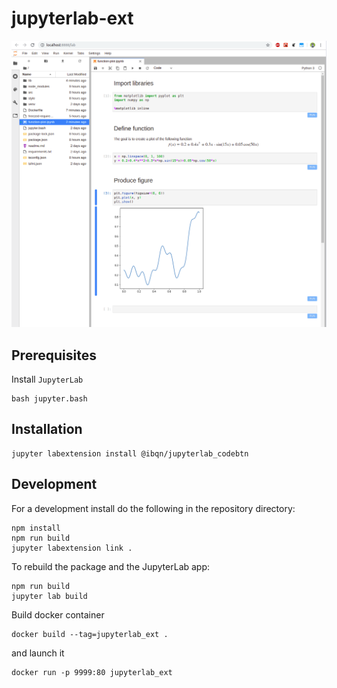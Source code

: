 # jupyterlab-ext

![screenshot](screenshot.png)


## Prerequisites
Install `JupyterLab`
```shell
bash jupyter.bash
```
## Installation
```shell
jupyter labextension install @ibqn/jupyterlab_codebtn
```

## Development
For a development install do the following in the repository directory:
```shell
npm install
npm run build
jupyter labextension link .
```
To rebuild the package and the JupyterLab app:
```shell
npm run build
jupyter lab build
```

Build docker container
```shell
docker build --tag=jupyterlab_ext .
```
and launch it
```shell
docker run -p 9999:80 jupyterlab_ext
```